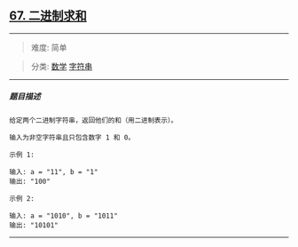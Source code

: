 ## [67. 二进制求和](https://leetcode-cn.com/problems/add-binary/)

---

> 难度: 简单

> 分类:  [数学](https://leetcode-cn.com/tag/math/)  [字符串](https://leetcode-cn.com/tag/string/) 

---

##### 题目描述

```
给定两个二进制字符串，返回他们的和（用二进制表示）。

输入为非空字符串且只包含数字 1 和 0。

示例 1:

输入: a = "11", b = "1"
输出: "100"

示例 2:

输入: a = "1010", b = "1011"
输出: "10101"

```

---
